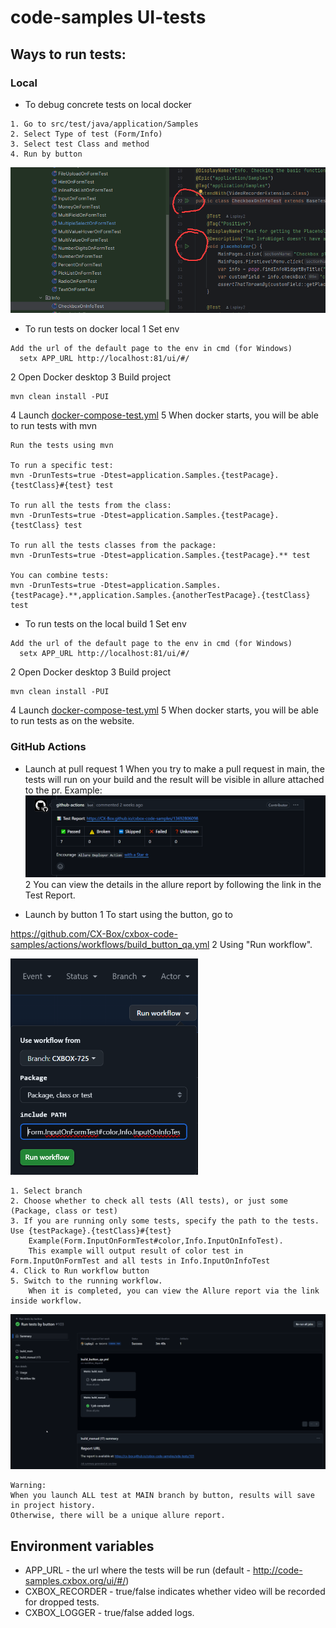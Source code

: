 # code-samples UI-tests



## Ways to run tests:
### Local

* To debug concrete tests on local docker
```
1. Go to src/test/java/application/Samples
2. Select Type of test (Form/Info)
3. Select test Class and method
4. Run by button
```
![QA_On_pr_example.png](src/test/resources/QA_Launch_concrete.png)

* To run tests on docker local
1 Set env
```
Add the url of the default page to the env in cmd (for Windows)
  setx APP_URL http://localhost:81/ui/#/
```
2 Open Docker desktop
3 Build project
```
mvn clean install -PUI
```
4 Launch [docker-compose-test.yml](docker-compose-test.yml)
5 When docker starts, you will be able to run tests with mvn
```
Run the tests using mvn

To run a specific test: 
mvn -DrunTests=true -Dtest=application.Samples.{testPacage}.{testClass}#{test} test   

To run all the tests from the class:  
mvn -DrunTests=true -Dtest=application.Samples.{testPacage}.{testClass} test

To run all the tests classes from the package:
mvn -DrunTests=true -Dtest=application.Samples.{testPacage}.** test

You can combine tests:
mvn -DrunTests=true -Dtest=application.Samples.{testPacage}.**,application.Samples.{anotherTestPacage}.{testClass} test
```

* To run tests on the local build
1 Set env
```
Add the url of the default page to the env in cmd (for Windows)
  setx APP_URL http://localhost:81/ui/#/
```
2 Open Docker desktop
3 Build project 
```
mvn clean install -PUI
```
4 Launch [docker-compose-test.yml](docker-compose-test.yml)
5 When docker starts, you will be able to run tests as on the website.

### GitHub Actions

* Launch at pull request
1 When you try to make a pull request in main, the tests will run on your build and the result will be visible in allure attached to the pr. Example:
![QA_On_pr_example.png](src/test/resources/QA_On_pr_example.png)
2 You can view the details in the allure report by following the link in the Test Report.


* Launch by button
1 To start using the button, go to

https://github.com/CX-Box/cxbox-code-samples/actions/workflows/build_button_qa.yml
2 Using "Run  workflow". 

<img src = "src/test/resources/QA_Button_menu.png" width = "300">

```
1. Select branch 
2. Choose whether to check all tests (All tests), or just some (Package, class or test)
3. If you are running only some tests, specify the path to the tests. Use {testPackage}.{testClass}#{test} 
    Example(Form.InputOnFormTest#color,Info.InputOnInfoTest).
    This example will output result of color test in Form.InputOnFormTest and all tests in Info.InputOnInfoTest
4. Click to Run workflow button
5. Switch to the running workflow. 
    When it is completed, you can view the Allure report via the link inside workflow.
```
<img src = "src/test/resources/QA_Button_test_example.png" width = "1000">

```
Warning:
When you launch ALL test at MAIN branch by button, results will save in project history. 
Otherwise, there will be a unique allure report.
```

## Environment variables

* APP_URL - the url where the tests will be run (default - http://code-samples.cxbox.org/ui/#/)
* CXBOX_RECORDER - true/false indicates whether video will be recorded for dropped tests.
* CXBOX_LOGGER - true/false added logs.